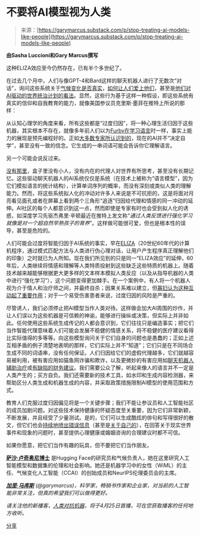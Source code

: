 <!--yml

类别：未分类

日期：2024-05-27 14:37:18

-->

# 不要将AI模型视为人类

> 来源：[https://garymarcus.substack.com/p/stop-treating-ai-models-like-people](https://garymarcus.substack.com/p/stop-treating-ai-models-like-people)

**由Sasha Luccioni和Gary Marcus撰写**

这种ELIZA效应至今仍然存在，已有半个多世纪了。

在过去几个月中，人们与像GPT-4和Bard这样的聊天机器人进行了无数次“对话”，询问这些系统关于[气候变化是否真实](https://www.foxnews.com/media/chatgtp-confession-global-warming-much-since-2016)，[如何让人们爱上他们](https://www.techradar.com/opinion/i-asked-bing-about-love-the-results-broke-and-mended-my-heart)，甚至是[他们对AI驱动的世界统治计划的看法](https://www.tomshardware.com/news/chatgpt-pi-furby-nightmare)。显然，这些行为基于这样一种假设，即这些系统有真实的信仰和自我教育的能力，就像美国参议员克里斯·墨菲在推特上所说的那样：

从认知心理学的角度来看，所有这些都是“过度归因”，将一种心理生活归因于这些机器，其实根本不存在，就像多年前人们以为[Furby在学习语言](https://www.listenandlearn.org/blog/no-you-cant-teach-your-furby-to-swear-how-furbies-learn-language/)时一样，事实上能力的展现是预先编程好的。正如[大多数专家所认识到的](https://arxiv.org/pdf/2212.03551.pdf)，现在的AI并不“决定自学”，甚至没有一致的信念。它生成的一串词语可能会告诉你它理解语言。

另一个可能会说反过来。

[没有那里](https://www.gradesaver.com/gertrude-stein-operas-and-plays/wikipedia/there-is-no-there-there)，盒子里没有小人，没有内在的代理人对世界有所思考，甚至没有长期记忆。这些驱动聊天机器人的AI系统仅仅是系统（在技术上被称为“语言模型”，因为它们模拟语言的统计结构），计算单词序列的概率，而没有深刻或类似人类的理解能力。然而，将这些系统拟人化的冲动对许多人来说是不可抗拒的，这是将面对月亮看见面孔或者在屏幕上看到两个三角形“追逐”归因给代理和情感的同一冲动的延伸。AI社区的每个人都意识到这一点，然而即使是专家有时也会受到拟人化的诱惑，如深度学习先驱杰弗里·辛顿最近在推特上发文称“*通过人类反馈进行强化学习就像是对一个超自然早熟孩子的育养*”。这样做可能很可爱，但也是根本性的误导，甚至是危险的。

人们可能会过度将智能归因于AI系统的事实，早在[ELIZA](https://en.wikipedia.org/wiki/ELIZA)（20世纪60年代的计算机程序，通过模式匹配方法与人类进行伪心理对话，让用户产生程序真正理解他们的印象）之时就已为人所知。现在我们所见到的只是同一“ELIZA效应”的延伸，60年后，人类继续将情感和理解等人类特质投射到这些缺乏这些特质的机器上。随着技术越来越能够根据更大更多样的文本样本模拟人类反应（以及从指导机器的人类中进行“强化学习”），这个问题变得更加棘手。在一个案例中，有人将一个机器人视为介于情人和治疗师之间，并最终自杀；因果关系难以建立，但[寡妇认为这种互动起了重要作用](https://garymarcus.substack.com/p/the-first-known-chatbot-associated)；对于一个易受伤害患者来说，过度归因的风险是严重的。

尽管诱人，我们必须停止把AI模型当作人类对待。这样做会加大AI周围的炒作，并让人们误以为这些机器是可信赖的神谕，能够进行操纵或决策，但实际上并非如此。任何使用这些系统生成传记的人都会意识到，它们往往只是编造事实；把它们当作智能代理意味着人们可能会发展不稳健的情感关系，将不稳健的医疗建议看得比实际值得的多等等。向这些模型询问关于它们自身的问题也是愚蠢的；正如上述互相矛盾的例子清楚地表明的那样，它们实际上并不“知道”；它们只是在不同场合生成不同的词语串，没有任何保证。人们归因给它们的虚假代理越多，它们就越容易被利用，被有害应用如猫鱼网诈骗和欺诈，以及更微妙的有害应用如[聊天机器人辅助治疗](https://www.fastcompany.com/90836906/ai-therapy-koko-chatgpt)或[有缺陷的财务建议](https://fortune.com/recommends/mortgages/i-used-chatgpt-as-my-financial-planner/)。我们需要公众了解，听起来像人的语言并不一定是人类产生的；买方自负。我们还需要新的技术工具，如水印和生成内容检测器，来帮助区分人类生成和机器生成的内容，并采取政策措施限制AI模型的使用范围和方式。

教育人们克服过度归因偏见将是一个关键步骤；我们不能让参议员和人工智能社区的成员加剧问题。对这些技术保持健康的怀疑态度至关重要，因为它们非常新颖，不断发展，并且经受了少量测试。是的，它们可以生成酷炫的俳句和写得很好的散文，但它们也会[持续地喷出错误信息](https://www.theatlantic.com/technology/archive/2023/03/ai-chatbots-large-language-model-misinformation/673376/)（甚至是[关于自己的](https://twitter.com/katecrawford/status/1638524013432516610)），在回答关于现实世界事件和现象的问题时，甚至提供心理健康或婚姻咨询的合理建议时都不可信。

如果你愿意，把它们当作有趣的玩具，但不要把它们当作朋友。

**[萨沙·卢奇奥尼博士](https://www.sashaluccioni.com/)** 是Hugging Face的研究员和气候负责人，她在这里研究人工智能模型和数据集的伦理和社会影响。她还是机器学习中的女性（WiML）的主任、气候变化人工智能（CCAI）的创始成员和NeurIPS伦理委员会的主席。

***[加里·马库斯](http://garymarcus.com)** (@garymarcus)，科学家，畅销书作家和企业家，对当前的人工智能非常关注，但真的希望我们可以做得更好。*

*请关注他的新播客，[人类对抗机器](https://podcasts.apple.com/us/podcast/humans-vs-machines-with-gary-marcus/id1532110146?i=1000602693237)，将于4月25日首播，可在您获取播客的任何地方收听。*

[分享](https://garymarcus.substack.com/p/stop-treating-ai-models-like-people?utm_source=substack&utm_medium=email&utm_content=share&action=share)
